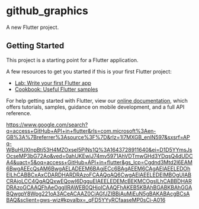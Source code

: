 # github_graphics

A new Flutter project.

## Getting Started

This project is a starting point for a Flutter application.

A few resources to get you started if this is your first Flutter project:

- [Lab: Write your first Flutter app](https://flutter.dev/docs/get-started/codelab)
- [Cookbook: Useful Flutter samples](https://flutter.dev/docs/cookbook)

For help getting started with Flutter, view our
[online documentation](https://flutter.dev/docs), which offers tutorials,
samples, guidance on mobile development, and a full API reference.

https://www.google.com/search?q=access+GitHub+API+in+flutter&rls=com.microsoft%3Aen-GB%3A%7Breferrer%3Asource%3F%7D&rlz=1I7MXGB_enIN597&sxsrf=APq-WBuHUXInpBtj53H4MZOxsel5PjNs1Q%3A1643728911640&ei=D1D5YYmsJsOcseMP3bG72Ao&ved=0ahUKEwjJ74mv5971AhVDTmwGHd3YDqsQ4dUDCA4&uact=5&oq=access+GitHub+API+in+flutter&gs_lcp=Cgdnd3Mtd2l6EAM6BwgAEEcQsAM6BwgAELADEEM6BAgjECc6BAgAEEM6CAgAEIAEELEDOhEILhCABBCxAxCDARDHARDRAzoFCAAQgAQ6CwgAEIAEELEDEIMBOgUIABCRAjoLCC4QgAQQxwEQowI6DgguEIAEELEDEMcBEKMCOgsILhCABBDHARDRAzoGCAAQFhAeOggIIRAWEB0QHjoICAAQFhAKEB5KBAhBGABKBAhGGABQwgpY8Wpg221oA3ACeACAAZ0CiAGfJZIBBjAuMjEuN5gBAKABAcgBCsABAQ&sclient=gws-wiz#kpvalbx=_qFD5YYyRCfaaseMP0sCi-A016
